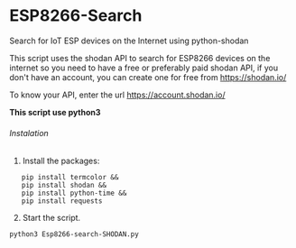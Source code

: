 # ESP8266-Search
Search for IoT ESP devices on the Internet using python-shodan

This script uses the shodan API to search for ESP8266 devices on the internet so you need to have a free or preferably paid shodan API, if you don't have an account, you can create one for free from https://shodan.io/

To know your API, enter the url https://account.shodan.io/

**This script use python3**

###### Instalation

1. Install the packages:
```
   pip install termcolor &&
   pip install shodan &&
   pip install python-time &&
   pip install requests
```
2. Start the script.
```
python3 Esp8266-search-SHODAN.py
```
